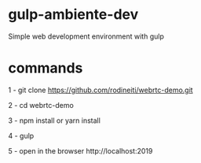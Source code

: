 # gulp-ambiente-dev
Simple web development environment with gulp

# commands

1 - git clone https://github.com/rodineiti/webrtc-demo.git

2 - cd webrtc-demo

3 - npm install or yarn install

4 - gulp

5 - open in the browser http://localhost:2019
